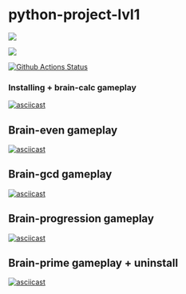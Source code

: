 # python-project-lvl1

<a href="https://codeclimate.com/github/codeclimate/codeclimate/maintainability"><img src="https://api.codeclimate.com/v1/badges/a99a88d28ad37a79dbf6/maintainability" /></a>

<a href="https://codeclimate.com/github/codeclimate/codeclimate/test_coverage"><img src="https://api.codeclimate.com/v1/badges/a99a88d28ad37a79dbf6/test_coverage" /></a>

[![Github Actions Status](https://github.com/Pavel-trying/python-project-lvl1/workflows/Python%20CI/badge.svg)](https://github.com/Pavel-trying/python-project-lvl1/actions)

### Installing + brain-calc gameplay
[![asciicast](https://asciinema.org/a/XejEBiFg1ENLJsQe6oQI9dpAE)](https://asciinema.org/a/XejEBiFg1ENLJsQe6oQI9dpAE)


## Brain-even gameplay
[![asciicast](https://asciinema.org/a/EZS02Xf47XFk768OPpJAxnbMn)](https://asciinema.org/a/EZS02Xf47XFk768OPpJAxnbMn)

## Brain-gcd gameplay
[![asciicast](https://asciinema.org/a/yw4jKL2EGDdKexHb6keUuiGYx)](https://asciinema.org/a/yw4jKL2EGDdKexHb6keUuiGYx)

## Brain-progression gameplay
[![asciicast](https://asciinema.org/a/zKpL6cc2J5rKP9aguMTVfVqac)](https://asciinema.org/a/zKpL6cc2J5rKP9aguMTVfVqac)


## Brain-prime gameplay + uninstall
[![asciicast](https://asciinema.org/a/EAPJZ3s85xwj9hJIfHZ6vTuRN)](https://asciinema.org/a/EAPJZ3s85xwj9hJIfHZ6vTuRN)
